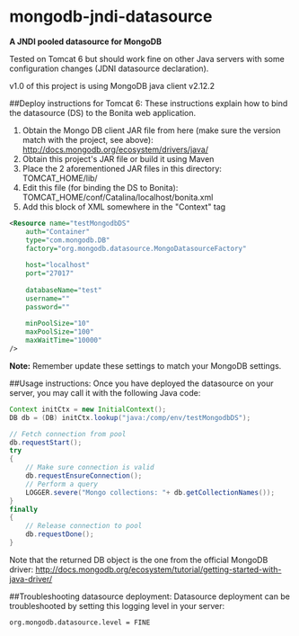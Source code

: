mongodb-jndi-datasource
=======================
**A JNDI pooled datasource for MongoDB**

Tested on Tomcat 6 but should work fine on other Java servers with some configuration changes (JDNI datasource declaration).

v1.0 of this project is using MongoDB java client v2.12.2

##Deploy instructions for Tomcat 6:
These instructions explain how to bind the datasource (DS) to the Bonita web application.

1. Obtain the Mongo DB client JAR file from here (make sure the version match with the project, see above): http://docs.mongodb.org/ecosystem/drivers/java/ 
2. Obtain this project's JAR file or build it using Maven
3. Place the 2 aforementioned JAR files in this directory: TOMCAT_HOME/lib/
4. Edit this file (for binding the DS to Bonita): TOMCAT_HOME/conf/Catalina/localhost/bonita.xml
5. Add this block of XML somewhere in the "Context" tag

``` XML
<Resource name="testMongodbDS"
	auth="Container"
	type="com.mongodb.DB"
	factory="org.mongodb.datasource.MongoDatasourceFactory"
	
	host="localhost"
	port="27017"
	
	databaseName="test"
	username=""
	password=""
	
	minPoolSize="10"
	maxPoolSize="100"
	maxWaitTime="10000"
/>
```

**Note:** Remember update these settings to match your MongoDB settings.


##Usage instructions:
Once you have deployed the datasource on your server, you may call it with the following Java code:

``` Java
Context initCtx = new InitialContext();
DB db = (DB) initCtx.lookup("java:/comp/env/testMongodbDS");

// Fetch connection from pool
db.requestStart();
try
{
	// Make sure connection is valid
	db.requestEnsureConnection();
	// Perform a query
	LOGGER.severe("Mongo collections: "+ db.getCollectionNames());
}
finally
{
	// Release connection to pool
	db.requestDone();
}
```

Note that the returned DB object is the one from the official MongoDB driver:
http://docs.mongodb.org/ecosystem/tutorial/getting-started-with-java-driver/

##Troubleshooting datasource deployment:
Datasource deployment can be troubleshooted by setting this logging level in your server:
```
org.mongodb.datasource.level = FINE
```
